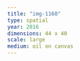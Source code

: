 ```yaml
---
title: "img-1160"
type: spatial
year: 2016
dimensions: 44 x 40
scale: large
medium: oil on canvas
---
```

